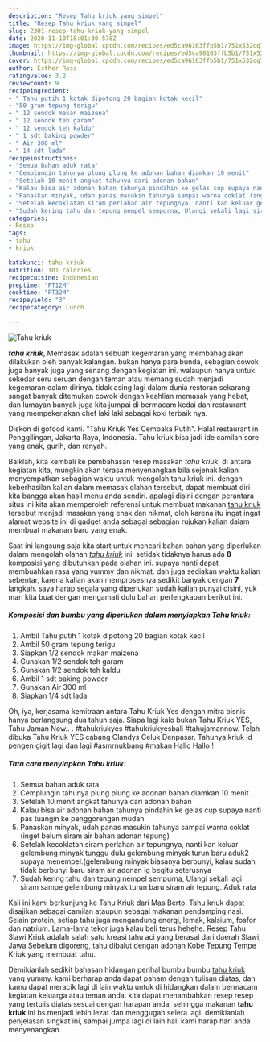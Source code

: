 ```yaml
---
description: "Resep Tahu kriuk yang simpel"
title: "Resep Tahu kriuk yang simpel"
slug: 2301-resep-tahu-kriuk-yang-simpel
date: 2020-11-10T18:01:30.578Z
image: https://img-global.cpcdn.com/recipes/ed5ca96163ffb5b1/751x532cq70/tahu-kriuk-foto-resep-utama.jpg
thumbnail: https://img-global.cpcdn.com/recipes/ed5ca96163ffb5b1/751x532cq70/tahu-kriuk-foto-resep-utama.jpg
cover: https://img-global.cpcdn.com/recipes/ed5ca96163ffb5b1/751x532cq70/tahu-kriuk-foto-resep-utama.jpg
author: Esther Ross
ratingvalue: 3.2
reviewcount: 9
recipeingredient:
- " Tahu putih 1 kotak dipotong 20 bagian kotak kecil"
- "50 gram tepung terigu"
- " 12 sendok makan maizena"
- " 12 sendok teh garam"
- " 12 sendok teh kaldu"
- " 1 sdt baking powder"
- " Air 300 ml"
- " 14 sdt lada"
recipeinstructions:
- "Semua bahan aduk rata"
- "Cemplungin tahunya plung plung ke adonan bahan diamkan 10 menit"
- "Setelah 10 menit angkat tahunya dari adonan bahan"
- "Kalau bisa air adonan bahan tahunya pindahin ke gelas cup supaya nanti pas tuangin ke penggorengan mudah"
- "Panaskan minyak, udah panas masukin tahunya sampai warna coklat (inget belum siram air bahan adonan tepung)"
- "Setelah kecoklatan siram perlahan air tepungnya, nanti kan keluar gelembung minyak tunggu dulu gelembung minyak turun baru aduk2 supaya menempel.(gelembung minyak biasanya berbunyi, kalau sudah tidak berbunyi baru siram air adonan lg begitu seterusnya"
- "Sudah kering tahu dan tepung nempel sempurna, Ulangi sekali lagi siram sampe gelembung minyak turun baru siram air tepung. Aduk rata"
categories:
- Resep
tags:
- tahu
- kriuk

katakunci: tahu kriuk 
nutrition: 101 calories
recipecuisine: Indonesian
preptime: "PT12M"
cooktime: "PT32M"
recipeyield: "3"
recipecategory: Lunch

---
```



![Tahu kriuk](https://img-global.cpcdn.com/recipes/ed5ca96163ffb5b1/751x532cq70/tahu-kriuk-foto-resep-utama.jpg)

<b><i>tahu kriuk</i></b>, Memasak adalah sebuah kegemaran yang membahagiakan dilakukan oleh banyak kalangan. bukan hanya para bunda, sebagian cowok juga banyak juga yang senang dengan kegiatan ini. walaupun hanya untuk sekedar seru seruan dengan teman atau memang sudah menjadi kegemaran dalam dirinya. tidak asing lagi dalam dunia restoran sekarang sangat banyak ditemukan cowok dengan keahlian memasak yang hebat, dan lumayan banyak juga kita jumpai di bermacam kedai dan restaurant yang mempekerjakan chef laki laki sebagai koki terbaik nya.

Diskon di gofood kami. &#34;Tahu Kriuk Yes Cempaka Putih&#34;. Halal restaurant in Penggilingan, Jakarta Raya, Indonesia. Tahu kriuk bisa jadi ide camilan sore yang enak, gurih, dan renyah.

Baiklah, kita kembali ke pembahasan resep masakan <i>tahu kriuk</i>. di antara kegiatan kita, mungkin akan terasa menyenangkan bila sejenak kalian menyempatkan sebagian waktu untuk mengolah tahu kriuk ini. dengan keberhasilan kalian dalam memasak olahan tersebut, dapat membuat diri kita bangga akan hasil menu anda sendiri. apalagi disini dengan perantara situs ini kita akan memperoleh referensi untuk membuat makanan <u>tahu kriuk</u> tersebut menjadi masakan yang enak dan nikmat, oleh karena itu ingat ingat alamat website ini di gadget anda sebagai sebagian rujukan kalian dalam membuat makanan baru yang enak.


Saat ini langsung saja kita start untuk mencari bahan bahan yang diperlukan dalam mengolah olahan <u><i>tahu kriuk</i></u> ini. setidak tidaknya harus ada <b>8</b> komposisi yang dibutuhkan pada olahan ini. supaya nanti dapat membuahkan rasa yang yummy dan nikmat. dan juga sediakan waktu kalian sebentar, karena kalian akan memprosesnya sedikit banyak dengan <b>7</b> langkah. saya harap segala yang diperlukan sudah kalian punyai disini, yuk mari kita buat dengan mengamati dulu bahan perlengkapan berikut ini.

<!--inarticleads1-->

##### Komposisi dan bumbu yang diperlukan dalam menyiapkan Tahu kriuk:

1. Ambil  Tahu putih 1 kotak dipotong 20 bagian kotak kecil
1. Ambil 50 gram tepung terigu
1. Siapkan  1/2 sendok makan maizena
1. Gunakan  1/2 sendok teh garam
1. Gunakan  1/2 sendok teh kaldu
1. Ambil  1 sdt baking powder
1. Gunakan  Air 300 ml
1. Siapkan  1/4 sdt lada


Oh, iya, kerjasama kemitraan antara Tahu Kriuk Yes dengan mitra bisnis hanya berlangsung dua tahun saja. Siapa lagi kalo bukan Tahu Kriuk YES, Tahu Jaman Now.. . #tahukriukyes #tahukriukyesbali #tahujamannow. Telah dibuka Tahu Kriuk YES cabang Clandys Celuk Denpasar. Tahunya kriuk jd pengen gigit lagi dan lagi #asmrnukbang #makan Hallo Hallo ! 

<!--inarticleads2-->

##### Tata cara menyiapkan Tahu kriuk:

1. Semua bahan aduk rata
1. Cemplungin tahunya plung plung ke adonan bahan diamkan 10 menit
1. Setelah 10 menit angkat tahunya dari adonan bahan
1. Kalau bisa air adonan bahan tahunya pindahin ke gelas cup supaya nanti pas tuangin ke penggorengan mudah
1. Panaskan minyak, udah panas masukin tahunya sampai warna coklat (inget belum siram air bahan adonan tepung)
1. Setelah kecoklatan siram perlahan air tepungnya, nanti kan keluar gelembung minyak tunggu dulu gelembung minyak turun baru aduk2 supaya menempel.(gelembung minyak biasanya berbunyi, kalau sudah tidak berbunyi baru siram air adonan lg begitu seterusnya
1. Sudah kering tahu dan tepung nempel sempurna, Ulangi sekali lagi siram sampe gelembung minyak turun baru siram air tepung. Aduk rata


Kali ini kami berkunjung ke Tahu Kriuk dari Mas Berto. Tahu kriuk dapat disajikan sebagai camilan ataupun sebagai makanan pendamping nasi. Selain protein, setiap tahu juga mengandung energi, lemak, kalsium, fosfor dan natrium. Lama-lama tekor juga kalau beli terus hehehe. Resep Tahu Slawi Kriuk adalah salah satu kreasi tahu aci yang berasal dari daerah Slawi, Jawa Sebelum digoreng, tahu dibalut dengan adonan Kobe Tepung Tempe Kriuk yang membuat tahu. 

Demikianlah sedikit bahasan hidangan perihal bumbu bumbu <u>tahu kriuk</u> yang yummy. kami berharap anda dapat paham dengan tulisan diatas, dan kamu dapat meracik lagi di lain waktu untuk di hidangkan dalam bermacam kegiatan keluarga atau teman anda. kita dapat menambahkan resep resep yang tertulis diatas sesuai dengan harapan anda, sehingga makanan <b>tahu kriuk</b> ini bs menjadi lebih lezat dan menggugah selera lagi. demikianlah penjelasan singkat ini, sampai jumpa lagi di lain hal. kami harap hari anda menyenangkan.
